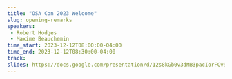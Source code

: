 ```yaml
---
title: "OSA Con 2023 Welcome"
slug: opening-remarks
speakers:
 - Robert Hodges
 - Maxime Beauchemin
time_start: 2023-12-12T08:00:00-04:00
time_end: 2023-12-12T08:30:00-04:00
track: 
slides: https://docs.google.com/presentation/d/12s8kGb0v3dMB3pacIorFCv9B8wKoIexBJ2VhAluULso/edit#slide=id.g2635211f962_0_691
---
```


